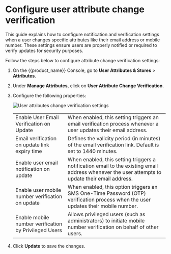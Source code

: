 # Configure user attribute change verification

This guide explains how to configure notification and verification settings when a user changes specific attributes like their email address or mobile number. These settings ensure users are properly notified or required to verify updates for security purposes.

Follow the steps below to configure attribute change verification settings:

1. On the {{product_name}} Console, go to **User Attributes & Stores** > **Attributes**.

2. Under **Manage Attributes**, click on **User Attribute Change Verification**.

3. Configure the following properties:

    ![User attributes change verification settings]({{base_path}}/assets/img/guides/users/change-verification-settings.png)

    <table>
    <tr>
        <td>Enable User Email Verification on Update</td>
        <td>When enabled, this setting triggers an email verification process whenever a user updates their email address.</td>
    </tr>
    <tr>
        <td>Email verification on update link expiry time</td>
        <td>Defines the validity period (in minutes) of the email verification link. Default is set to 1440 minutes.</td>
    </tr>
    <tr>
        <td>Enable user email notification on update</td>
        <td>When enabled, this setting triggers a notification email to the existing email address whenever the user attempts to update their email address.</td>
    </tr>
     <tr>
        <td>Enable user mobile number verification on update</td>
        <td>When enabled, this option triggers an SMS One-Time Password (OTP) verification process when the user updates their mobile number.</td>
    </tr>
    <tr>
        <td>Enable mobile number verification by Privileged Users</td>
        <td>Allows privileged users (such as administrators) to initiate mobile number verification on behalf of other users.</td>
    </tr>

    </table>

4. Click **Update** to save the changes.

